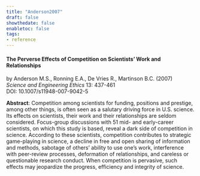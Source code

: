 ```yaml
---
title: "Anderson2007"
draft: false
showthedate: false
enabletoc: false
tags:
- reference
---
```


#### **The Perverse Effects of Competition on Scientists’ Work and Relationships**     
by Anderson M.S., Ronning E.A., De Vries R., Martinson B.C. (2007)         
*Science and Engineering Ethics* 13: 437-461       
DOI: 10.1007/s11948-007-9042-5     

**Abstract**:  Competition among scientists for funding, positions and prestige, among other things, is often seen as a salutary driving force in U.S. science. Its effects on scientists, their work and their relationships are seldom considered. Focus-group discussions with 51 mid- and early-career scientists, on which this study is based, reveal a dark side of competition in science. According to these scientists, competition contributes to strategic game-playing in science, a decline in free and open sharing of information and methods, sabotage of others’ ability to use one’s work, interference with peer-review processes, deformation of relationships, and careless or questionable research conduct. When competition is pervasive, such effects may jeopardize the progress, efficiency and integrity of science.


